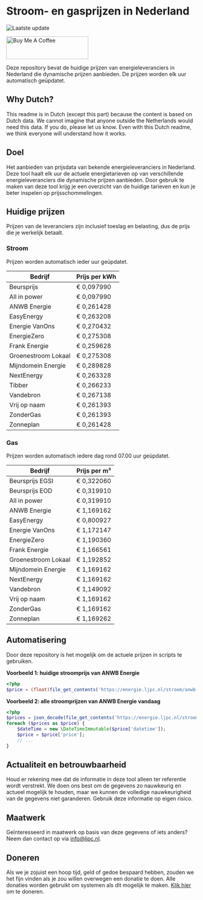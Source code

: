 # Stroom- en gasprijzen in Nederland

![Laatste update](https://img.shields.io/badge/laatste%20update-2025--10--09%2021%3A00%20CET-brightgreen)

<a href="https://www.buymeacoffee.com/Lars-" target="_blank"><img src="https://cdn.buymeacoffee.com/buttons/v2/default-orange.png" alt="Buy Me A Coffee" height="60" style="height: 60px !important;width: 217px !important;" ></a>

Deze repository bevat de huidige prijzen van energieleveranciers in Nederland die dynamische prijzen aanbieden. De prijzen worden elk uur automatisch geüpdatet.

## Why Dutch?

This readme is in Dutch (except this part) because the content is based on Dutch data. We cannot imagine that anyone outside the Netherlands would need this data. If you do, please let us know. Even with this Dutch readme, we think
everyone will understand how it works.

## Doel

Het aanbieden van prijsdata van bekende energieleveranciers in Nederland. Deze tool haalt elk uur de actuele energietarieven op van verschillende energieleveranciers die dynamische prijzen aanbieden. Door gebruik te maken van deze tool
krijg je een overzicht van de huidige tarieven en kun je beter inspelen op prijsschommelingen.

## Huidige prijzen

Prijzen van de leveranciers zijn inclusief toeslag en belasting, dus de prijs die je werkelijk betaalt.

### Stroom

Prijzen worden automatisch ieder uur geüpdatet.

 Bedrijf | Prijs per kWh 
---------|---------------
Beursprijs | € 0,097990
All in power | € 0,097990
ANWB Energie | € 0,261428
EasyEnergy | € 0,263208
Energie VanOns | € 0,270432
EnergieZero | € 0,275308
Frank Energie | € 0,259628
Groenestroom Lokaal | € 0,275308
Mijndomein Energie | € 0,289828
NextEnergy | € 0,263328
Tibber | € 0,266233
Vandebron | € 0,267138
Vrij op naam | € 0,261393
ZonderGas | € 0,261393
Zonneplan | € 0,261428


### Gas

Prijzen worden automatisch iedere dag rond 07.00 uur geüpdatet.

 Bedrijf | Prijs per m³ 
---------|--------------
Beursprijs EGSI | € 0,322060
Beursprijs EOD | € 0,319910
All in power | € 0,319910
ANWB Energie | € 1,169162
EasyEnergy | € 0,800927
Energie VanOns | € 1,172147
EnergieZero | € 1,190360
Frank Energie | € 1,166561
Groenestroom Lokaal | € 1,192852
Mijndomein Energie | € 1,169162
NextEnergy | € 1,169162
Vandebron | € 1,149092
Vrij op naam | € 1,169162
ZonderGas | € 1,169162
Zonneplan | € 1,169262


## Automatisering

Door deze repository is het mogelijk om de actuele prijzen in scripts te gebruiken.

**Voorbeeld 1: huidige stroomprijs van ANWB Energie**

```php
<?php
$price = (float)file_get_contents('https://energie.ljpc.nl/stroom/anwb-energie-nu.txt');

```

**Voorbeeld 2: alle stroomprijzen van ANWB Energie vandaag**

```php
<?php
$prices = json_decode(file_get_contents('https://energie.ljpc.nl/stroom/all-in-power-vandaag.json'),true);
foreach ($prices as $price) {
    $dateTime = new \DateTimeImmutable($price['datetime']);
    $price = $price['price'];
    // ...
}
```

## Actualiteit en betrouwbaarheid

Houd er rekening mee dat de informatie in deze tool alleen ter referentie wordt verstrekt. We doen ons best om de gegevens zo nauwkeurig en actueel mogelijk te houden, maar we kunnen de volledige nauwkeurigheid van de gegevens niet
garanderen. Gebruik deze informatie op eigen risico.

## Maatwerk

Geïnteresseerd in maatwerk op basis van deze gegevens of iets anders? Neem dan contact op
via [info@ljpc.nl](mailto:info@ljpc.nl?subject=Energie%20prijzen).

## Doneren

Als we je zojuist een hoop tijd, geld of gedoe bespaard hebben, zouden we het fijn vinden als je zou willen overwegen een
donatie te doen. Alle donaties worden gebruikt om systemen als dit mogelijk te
maken. [Klik hier](https://www.buymeacoffee.com/Lars-) om te doneren.
